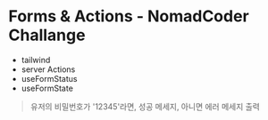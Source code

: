 # Forms & Actions - NomadCoder Challange

- tailwind
- server Actions
- useFormStatus
- useFormState

> 유저의 비밀번호가 '12345'라면, 성공 메세지, 아니면 에러 메세지 출력
